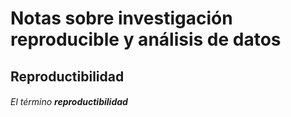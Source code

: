 # Notas sobre investigación reproducible y análisis de datos
## Reproductibilidad 

###### El término __reproductibilidad__
